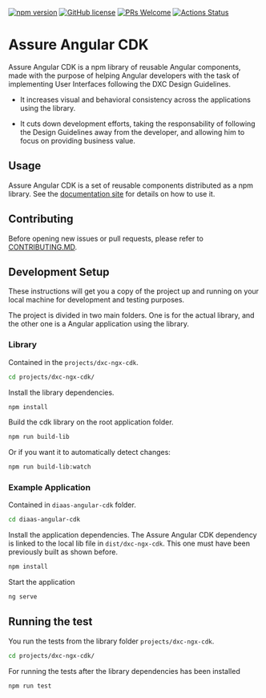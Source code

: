 [![npm version](https://badge.fury.io/js/%40dxc-technology%2Fhalstack-angular.svg)](https://www.npmjs.com/@dxc-technology/halstack-angular)
[![GitHub license](https://img.shields.io/badge/license-apache-blue.svg)](https://github.com/fxc-technology/halstack-angular/blob/master/LICENSE.md) 
[![PRs Welcome](https://img.shields.io/badge/PRs-welcome-brightgreen.svg)](https://github.com/dxc-technology/halstack-angular/blob/master/CONTRIBUTING.md)
[![Actions Status](https://github.com/dxc-technology/halstack-angular)](https://github.com/dxc-technology/halstack-angular)
# Assure Angular CDK

Assure Angular CDK is a npm library of reusable Angular components, made with the purpose of helping Angular developers with the task of implementing User Interfaces following the DXC Design Guidelines.

- It increases visual and behavioral consistency across the applications using the library.
  
- It cuts down development efforts, taking the responsability of following the Design Guidelines away from the developer, and allowing him to focus on providing business value.

## Usage

Assure Angular CDK is a set of reusable components distributed as a npm library. See the [documentation site](http://design-system-angular-cdk-site.s3-website.us-east-2.amazonaws.com) for details on how to use it.

## Contributing

Before opening new issues or pull requests, please refer to [CONTRIBUTING.MD](https://github.dxc.com/DIaaS/diaas-angular-cdk/blob/master/README.md).

## Development Setup

These instructions will get you a copy of the project up and running on your local machine for development and testing purposes.

The project is divided in two main folders. One is for the actual library, and the other one is a Angular application using the library.

### Library

Contained in the `projects/dxc-ngx-cdk`.

```bash
cd projects/dxc-ngx-cdk/
```

Install the library dependencies.

```bash
npm install
```

Build the cdk library on the root application folder.

````bash
npm run build-lib
````

Or if you want it to automatically detect changes:

````bash
npm run build-lib:watch
````

### Example Application

Contained in `diaas-angular-cdk` folder.

````bash
cd diaas-angular-cdk
````

Install the application dependencies. The Assure Angular CDK dependency is linked to the local lib file in `dist/dxc-ngx-cdk`. This one must have been previously built as shown before.

````bash
npm install
````

Start the application

````bash
ng serve
````

## Running the test

You run the tests from the library folder `projects/dxc-ngx-cdk`.

```bash
cd projects/dxc-ngx-cdk/
```

For running the tests after the library dependencies has been installed

```bash
npm run test
```
